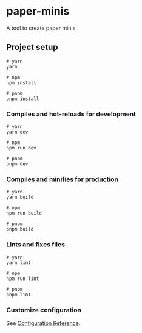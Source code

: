 # paper-minis

A tool to create paper minis

## Project setup

```cli
# yarn
yarn

# npm
npm install

# pnpm
pnpm install
```

### Compiles and hot-reloads for development

```cli
# yarn
yarn dev

# npm
npm run dev

# pnpm
pnpm dev
```

### Compiles and minifies for production

```cli
# yarn
yarn build

# npm
npm run build

# pnpm
pnpm build
```

### Lints and fixes files

```cli
# yarn
yarn lint

# npm
npm run lint

# pnpm
pnpm lint
```

### Customize configuration

See [Configuration Reference](https://vitejs.dev/config/).
